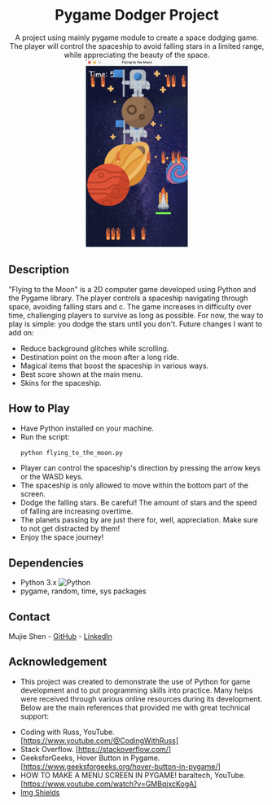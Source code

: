 
<div align="center">
  
  <h1 align="center">Pygame Dodger Project</h1>

  <p align="center">
    A project using mainly pygame module to create a space dodging game. The player will control the spaceship to avoid falling stars in a limited range, while appreciating the beauty of the space.
    <br />
    <img src="./img/GamePlay_preview.png" alt="GamePlay Preview" width="200" height=auto>
  </p>
</div>

## Description
"Flying to the Moon" is a 2D computer game developed using Python and the Pygame library. The player controls a spaceship navigating through space, avoiding falling stars and c. The game increases in difficulty over time, challenging players to survive as long as possible.
For now, the way to play is simple: you dodge the stars until you don't. 
Future changes I want to add on:
* Reduce background glitches while scrolling.
* Destination point on the moon after a long ride.
* Magical items that boost the spaceship in various ways.
* Best score shown at the main menu.
* Skins for the spaceship.


## How to Play
- Have Python installed on your machine.
- Run the script:
  ```sh
  python flying_to_the_moon.py
  ```
- Player can control the spaceship's direction by pressing the arrow keys or the WASD keys.
- The spaceship is only allowed to move within the bottom part of the screen.
- Dodge the falling stars. Be careful! The amount of stars and the speed of falling are increasing overtime.
- The planets passing by are just there for, well, appreciation. Make sure to not get distracted by them!
- Enjoy the space journey!


## Dependencies
* Python 3.x ![Python](https://img.shields.io/badge/python-3670A0?style=for-the-badge&logo=python&logoColor=ffdd54)
* pygame, random, time, sys packages

## Contact
Mujie Shen - [GitHub](https://github.com/Muji8226) - [LinkedIn](http://www.linkedin.com/in/mujie-shen/)

## Acknowledgement
- This project was created to demonstrate the use of Python for game development and to put programming skills into practice. Many helps were received through various online resources during its development. Below are the main references that provided me with great technical support:
* Coding with Russ, YouTube. [https://www.youtube.com/@CodingWithRuss]
* Stack Overflow. [https://stackoverflow.com/]
* GeeksforGeeks, Hover Button in Pygame. [https://www.geeksforgeeks.org/hover-button-in-pygame/]
* HOW TO MAKE A MENU SCREEN IN PYGAME! baraltech, YouTube. [https://www.youtube.com/watch?v=GMBqjxcKogA]
* [Img Shields](https://shields.io)

